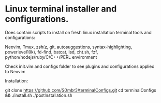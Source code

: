 # Linux terminal installer and configurations.
Does contain scripts to install on fresh linux installation terminal tools and configurations: 

Neovim, Tmux, zsh(z, git, autosuggestions, syntax-highlighting, powerlevel10k), fd-find, batcat, lsd, cht.sh, fzf, python/nodejs/ruby/C/C++/PERL environment

Check init.vim and configs folder to see plugins and configurations applied to Neovim

Installation:

git clone https://github.com/S0mbr3/terminalConfigs.git
cd terminalConfigs && ./install.sh
./postInstallation.sh


